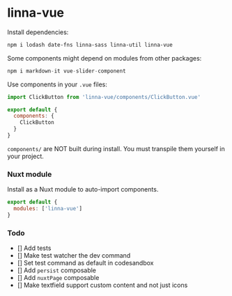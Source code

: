 # linna-vue

Install dependencies:

```sh
npm i lodash date-fns linna-sass linna-util linna-vue
```

Some components might depend on modules from other packages:

```js
npm i markdown-it vue-slider-component
```

Use components in your `.vue` files:

```js
import ClickButton from 'linna-vue/components/ClickButton.vue'

export default {
  components: {
    ClickButton
  }
}
```

`components/` are NOT built during install. You must transpile them yourself in your project.


### Nuxt module

Install as a Nuxt module to auto-import components.

```js
export default {
  modules: ['linna-vue']
}
```

### Todo

- [] Add tests
- [] Make test watcher the dev command
- [] Set test command as default in codesandbox
- [] Add `persist` composable
- [] Add `nuxtPage` composable
- [] Make textfield support custom content and not just icons
